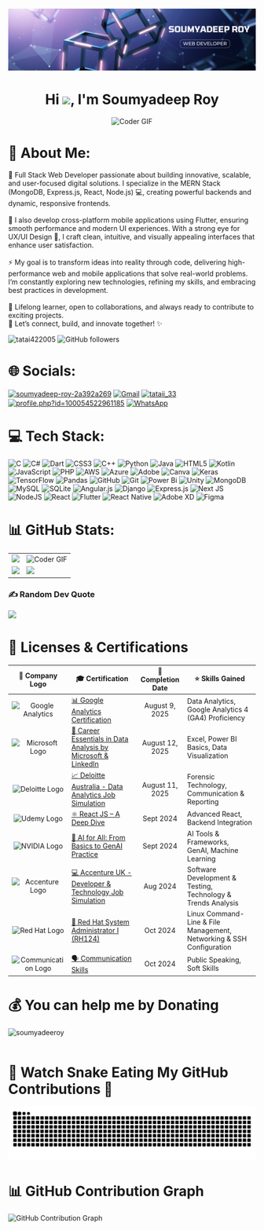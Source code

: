 ![logo](https://github.com/tatai422005/tatai422005/blob/main/Purple%20and%20Blue%20Futuristic%20Data%20Analyst%20LinkedIn%20Banner%20(2).png)
<h1 align="center">Hi <img src="https://github.com/TheDudeThatCode/TheDudeThatCode/blob/master/Assets/Hi.gif" width="35" />, I'm Soumyadeep Roy</h1> 

<div align="center">
  <img alt="Coder GIF" height="250" width="350" src="https://miro.medium.com/max/1360/0*7Q3yvSIv_t0ioJ-Z.gif" />
</div> 

# 💫 About Me:
🚀 Full Stack Web Developer passionate about building innovative, scalable, and user-focused digital solutions. I specialize in the MERN Stack (MongoDB, Express.js, React, Node.js) 💻, creating powerful backends and dynamic, responsive frontends.<br><br>📱 I also develop cross-platform mobile applications using Flutter, ensuring smooth performance and modern UI experiences. With a strong eye for UX/UI Design 🎨, I craft clean, intuitive, and visually appealing interfaces that enhance user satisfaction.<br><br>⚡ My goal is to transform ideas into reality through code, delivering high-performance web and mobile applications that solve real-world problems. I’m constantly exploring new technologies, refining my skills, and embracing best practices in development.<br><br>🌱 Lifelong learner, open to collaborations, and always ready to contribute to exciting projects.<br>📌 Let’s connect, build, and innovate together! ✨

<p align="left">
  <img src="https://komarev.com/ghpvc/?username=tatai422005&label=Profile%20views&color=0e75b6&style=flat" alt="tatai422005" />
  <img src="https://img.shields.io/github/followers/tatai422005?label=Followers&style=social" alt="GitHub followers" />
</p>

# 🌐 Socials:
<p align="left">
<a href="https://linkedin.com/in/soumyadeep-roy-2a392a269" target="blank"><img align="center" src="https://raw.githubusercontent.com/rahuldkjain/github-profile-readme-generator/master/src/images/icons/Social/linked-in-alt.svg" alt="soumyadeep-roy-2a392a269" height="30" width="40" /></a>
<a href="mailto:soumyadeep.roy2017@gmail.com" target="blank"><img align="center" src="https://upload.wikimedia.org/wikipedia/commons/4/4e/Gmail_Icon.png" alt="Gmail" height="40" width="40" /></a>
<a href="https://instagram.com/tataii_33" target="blank"><img align="center" src="https://raw.githubusercontent.com/rahuldkjain/github-profile-readme-generator/master/src/images/icons/Social/instagram.svg" alt="tataii_33" height="30" width="40" /></a>
<a href="https://fb.com/profile.php?id=100054522961185" target="blank"><img align="center" src="https://raw.githubusercontent.com/rahuldkjain/github-profile-readme-generator/master/src/images/icons/Social/facebook.svg" alt="profile.php?id=100054522961185" height="30" width="40" /></a>
<a href="https://wa.me/918159093038" target="blank"><img align="center" src="https://upload.wikimedia.org/wikipedia/commons/6/6b/WhatsApp.svg" alt="WhatsApp" height="40" width="40" /></a>
</p>


# 💻 Tech Stack:
![C](https://img.shields.io/badge/c-%2300599C.svg?style=for-the-badge&logo=c&logoColor=white) ![C#](https://img.shields.io/badge/c%23-%23239120.svg?style=for-the-badge&logo=csharp&logoColor=white) ![Dart](https://img.shields.io/badge/dart-%230175C2.svg?style=for-the-badge&logo=dart&logoColor=white) ![CSS3](https://img.shields.io/badge/css3-%231572B6.svg?style=for-the-badge&logo=css3&logoColor=white) ![C++](https://img.shields.io/badge/c++-%2300599C.svg?style=for-the-badge&logo=c%2B%2B&logoColor=white) ![Python](https://img.shields.io/badge/python-3670A0?style=for-the-badge&logo=python&logoColor=ffdd54) ![Java](https://img.shields.io/badge/java-%23ED8B00.svg?style=for-the-badge&logo=openjdk&logoColor=white) ![HTML5](https://img.shields.io/badge/html5-%23E34F26.svg?style=for-the-badge&logo=html5&logoColor=white) ![Kotlin](https://img.shields.io/badge/kotlin-%237F52FF.svg?style=for-the-badge&logo=kotlin&logoColor=white) ![JavaScript](https://img.shields.io/badge/javascript-%23323330.svg?style=for-the-badge&logo=javascript&logoColor=%23F7DF1E) ![PHP](https://img.shields.io/badge/php-%23777BB4.svg?style=for-the-badge&logo=php&logoColor=white) ![AWS](https://img.shields.io/badge/AWS-%23FF9900.svg?style=for-the-badge&logo=amazon-aws&logoColor=white) ![Azure](https://img.shields.io/badge/azure-%230072C6.svg?style=for-the-badge&logo=microsoftazure&logoColor=white) ![Adobe](https://img.shields.io/badge/adobe-%23FF0000.svg?style=for-the-badge&logo=adobe&logoColor=white) ![Canva](https://img.shields.io/badge/Canva-%2300C4CC.svg?style=for-the-badge&logo=Canva&logoColor=white) ![Keras](https://img.shields.io/badge/Keras-%23D00000.svg?style=for-the-badge&logo=Keras&logoColor=white) ![TensorFlow](https://img.shields.io/badge/TensorFlow-%23FF6F00.svg?style=for-the-badge&logo=TensorFlow&logoColor=white) ![Pandas](https://img.shields.io/badge/pandas-%23150458.svg?style=for-the-badge&logo=pandas&logoColor=white) ![GitHub](https://img.shields.io/badge/github-%23121011.svg?style=for-the-badge&logo=github&logoColor=white) ![Git](https://img.shields.io/badge/git-%23F05033.svg?style=for-the-badge&logo=git&logoColor=white) ![Power Bi](https://img.shields.io/badge/power_bi-F2C811?style=for-the-badge&logo=powerbi&logoColor=black) ![Unity](https://img.shields.io/badge/unity-%23000000.svg?style=for-the-badge&logo=unity&logoColor=white) ![MongoDB](https://img.shields.io/badge/MongoDB-%234ea94b.svg?style=for-the-badge&logo=mongodb&logoColor=white) ![MySQL](https://img.shields.io/badge/mysql-4479A1.svg?style=for-the-badge&logo=mysql&logoColor=white) ![SQLite](https://img.shields.io/badge/sqlite-%2307405e.svg?style=for-the-badge&logo=sqlite&logoColor=white) ![Angular.js](https://img.shields.io/badge/angular.js-%23E23237.svg?style=for-the-badge&logo=angularjs&logoColor=white) ![Django](https://img.shields.io/badge/django-%23092E20.svg?style=for-the-badge&logo=django&logoColor=white) ![Express.js](https://img.shields.io/badge/express.js-%23404d59.svg?style=for-the-badge&logo=express&logoColor=%2361DAFB) ![Next JS](https://img.shields.io/badge/Next-black?style=for-the-badge&logo=next.js&logoColor=white) ![NodeJS](https://img.shields.io/badge/node.js-6DA55F?style=for-the-badge&logo=node.js&logoColor=white) ![React](https://img.shields.io/badge/react-%2320232a.svg?style=for-the-badge&logo=react&logoColor=%2361DAFB) ![Flutter](https://img.shields.io/badge/Flutter-%2302569B.svg?style=for-the-badge&logo=Flutter&logoColor=white) ![React Native](https://img.shields.io/badge/react_native-%2320232a.svg?style=for-the-badge&logo=react&logoColor=%2361DAFB) ![Adobe XD](https://img.shields.io/badge/Adobe%20XD-470137?style=for-the-badge&logo=Adobe%20XD&logoColor=#FF61F6) ![Figma](https://img.shields.io/badge/figma-%23F24E1E.svg?style=for-the-badge&logo=figma&logoColor=white)
# 📊 GitHub Stats:
 <table>
  <tr>
    <td>
      <img src="https://github-readme-stats.vercel.app/api?username=tatai422005&theme=react&hide_border=false&include_all_commits=true&count_private=false" />
    </td>
    <td>
      <img alt="Coder GIF" height="250" width="350"
        src="https://images.squarespace-cdn.com/content/v1/5769fc401b631bab1addb2ab/1541580611624-TE64QGKRJG8SWAIUS7NS/ke17ZwdGBToddI8pDm48kPoswlzjSVMM-SxOp7CV59BZw-zPPgdn4jUwVcJE1ZvWQUxwkmyExglNqGp0IvTJZamWLI2zvYWH8K3-s_4yszcp2ryTI0HqTOaaUohrI8PI6FXy8c9PWtBlqAVlUS5izpdcIXDZqDYvprRqZ29Pw0o/coding-freak.gif" />
    </td>
  </tr>
  <tr>
    <td>
      <img src="https://nirzak-streak-stats.vercel.app/?user=tatai422005&theme=react&hide_border=false" />
    </td>
    <td>
      <img src="https://github-readme-stats.vercel.app/api/top-langs/?username=tatai422005&theme=react&hide_border=false&include_all_commits=true&count_private=false&layout=compact" />
    </td>
  </tr>
</table>


### ✍️ Random Dev Quote
![](https://quotes-github-readme.vercel.app/api?type=horizontal&theme=radical)

# 📜 Licenses & Certifications  

| 🏢 Company Logo | 🎓 Certification | 📅 Completion Date | ⭐ Skills Gained |
|:---------------:|-----------------|:------------------:|-----------------|
| <img src="https://www.gstatic.com/analytics-suite/header/suite/v2/ic_analytics.svg" alt="Google Analytics" width="40"/> | [📊 Google Analytics Certification](https://skillshop.credential.net/d90c6566-2c02-4db9-89ec-6bbacf0a90e3#acc.wXGBbzWU) | August 9, 2025 | Data Analytics, Google Analytics 4 (GA4) Proficiency |
| <img src="https://upload.wikimedia.org/wikipedia/commons/4/44/Microsoft_logo.svg" alt="Microsoft Logo" width="40"/> | [💼 Career Essentials in Data Analysis by Microsoft & LinkedIn](https://www.linkedin.com/learning/certificates/b6bc7bc31c51bfd6755c2a374ceb97f1d14efc514c1347eac418c66243fa7597) | August 12, 2025 | Excel, Power BI Basics, Data Visualization |
| <img src="https://upload.wikimedia.org/wikipedia/commons/2/2b/DeloitteNewSmall.png" alt="Deloitte Logo" width="40"/> | [📈 Deloitte Australia - Data Analytics Job Simulation](https://forage-uploads-prod.s3.amazonaws.com/completion-certificates/9PBTqmSxAf6zZTseP/io9DzWKe3PTsiS6GG_9PBTqmSxAf6zZTseP_Mq3C4QoLmoxPjpEwJ_1754939755746_completion_certificate.pdf) | August 11, 2025 | Forensic Technology, Communication & Reporting |
| <img src="https://www.langoly.com/wp-content/uploads/2022/09/udemy-logo.png" alt="Udemy Logo" width="40"/> | [⚛️ React JS – A Deep Dive](https://www.udemy.com/certificate/UC-af8e1c66-b80c-4fe7-9ea9-0808bbeba238/) | Sept 2024 | Advanced React, Backend Integration |
| <img src="https://www.nvidia.com/content/dam/en-zz/Solutions/about-nvidia/logo-and-brand/01-nvidia-logo-vert-500x200-2c50-p@2x.png" alt="NVIDIA Logo" width="55"/> | [🤖 AI for All: From Basics to GenAI Practice](https://academy.nvidia.com/mod/certificate/view.php?id=18980&action=get) | Sept 2024 | AI Tools & Frameworks, GenAI, Machine Learning |
| <img src="https://cdn-assets.theforage.com/images/forage-schema-logo.png" alt="Accenture Logo" width="40"/> | [💻 Accenture UK - Developer & Technology Job Simulation](https://forage-uploads-prod.s3.amazonaws.com/completion-certificates/ovyvuqqNRQKBjNxbj/3xnZEj9kfpoQKW885_ovyvuqqNRQKBjNxbj_Mq3C4QoLmoxPjpEwJ_1755019606970_completion_certificate.pdf) | Aug 2024 | Software Development & Testing, Technology & Trends Analysis |
| <img src="https://upload.wikimedia.org/wikipedia/commons/d/d8/Red_Hat_logo.svg" alt="Red Hat Logo" width="40"/> | [🐧 Red Hat System Administrator I (RH124)](https://drive.google.com/file/d/1Q0_dDvoN6lmDPFNK5tB2ipHLV5vpT78a/view?usp=sharing) | Oct 2024 | Linux Command-Line & File Management, Networking & SSH Configuration |
| <img src="https://mir-s3-cdn-cf.behance.net/projects/404/daca8c154289491.Y3JvcCw4NTAsNjY0LDAsMTY.jpg" alt="Communication Logo" width="40"/> | [🗣️ Communication Skills](https://drive.google.com/file/d/1fvQ1AfPaFdUN-1k60KqPPlDBTBGueqCZ/view?usp=sharing) | Oct 2024 | Public Speaking, Soft Skills |



 # 💰 You can help me by Donating
<p><a href="https://www.buymeacoffee.com/soumyadeeroy"> <img align="left" src="https://cdn.buymeacoffee.com/buttons/v2/default-yellow.png" height="50" width="210" alt="soumyadeeroy" /></a></p><br><br>

# 🐍 Watch Snake Eating My GitHub Contributions 🐍
<!-- Snake Game Repo View -->

![snake gif](https://github.com/tatai422005/tatai422005/blob/output/github-snake-dark.svg)

# 📊 GitHub Contribution Graph

![GitHub Contribution Graph](https://github-readme-activity-graph.vercel.app/graph?username=tatai422005&theme=react-dark&hide_border=true&area=true)

<!-- Proudly created with GPRM ( https://gprm.itsvg.in ) -->
